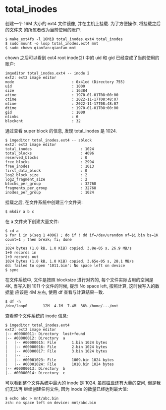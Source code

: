 # total_inodes

创建一个 16M 大小的 ext4 文件镜像, 并在主机上挂载. 为了方便操作, 将挂载之后的文件夹
的所属者改为当前使用的账户.

```console
$ make_ext4fs -l 16MiB total_inodes.ext4 total_inodes
$ sudo mount -o loop total_inodes.ext4 mnt
$ sudo chown qianfan:qianfan mnt
```

chown 之后可以看到 ext4 root inode(2) 中的 uid 和 gid 已经变成了当前使用的账户:

```console
imgeditor total_inodes.ext4 -- inode 2
ext2: ext2 image editor
mode                          : 0x41ed (Directory 755)
uid                           : 1000
size                          : 16384
atime                         : 1970-01-01T08:00:00
ctime                         : 2022-11-17T08:48:07
mtime                         : 2022-11-17T08:48:07
dtime                         : 1970-01-01T08:00:00
gid                           : 1000
nlinks                        : 6
blockcnt                      : 32
```

通过查看 super block 的信息, 发现 total_inodes 是 1024.

```console
$ imgeditor total_inodes.ext4 -- sblock
ext2: ext2 image editor
total_inodes                      : 1024
total_blocks                      : 4096
reserved_blocks                   : 0
free_blocks                       : 2994
free_inodes                       : 1013
first_data_block                  : 0
log2_block_size                   : 2
log2_fragment_size                : 2
blocks_per_group                  : 32768
fragments_per_group               : 32768
inodes_per_group                  : 1024
```

挂载之后, 在文件系统中创建三个文件夹:

```console
$ mkdir a b c
```

在 a 文件夹下创建大量文件:

```console
$ cd a
$ for i in $(seq 1 4096) ; do if ! dd if=/dev/urandom of=$i.bin bs=1K count=1 ; then break; fi; done
...
1024 bytes (1.0 kB, 1.0 KiB) copied, 3.8e-05 s, 26.9 MB/s
1+0 records in
1+0 records out
1024 bytes (1.0 kB, 1.0 KiB) copied, 3.65e-05 s, 28.1 MB/s
dd: failed to open '1011.bin': No space left on device
$ sync
```

在文件系统中, 文件是按照 blocksize 进行对齐的, 每个文件实际占用的空间是 4K,
当写入到 1011 个文件的时候, 提示 No space left, 按照计算, 这时候写入的数据量
应该是 4M 左右, 使用 df 查看与计算结果一致.

```console
$ df -h
/dev/loop0       12M  4.1M  7.4M  36% /home/.../mnt
```

查看整个文件系统的 inode 信息:

```console
$ imgeditor total_inodes.ext4
ext2: ext2 image editor
|-- #00000011: Directory  lost+found
|-- #00000012: Directory  a
|   |-- #00000015: File       1.bin 1024 bytes
|   |-- #00000016: File       2.bin 1024 bytes
|   |-- #00000017: File       3.bin 1024 bytes
|   |-- ...
|   |-- #00001023: File       1009.bin 1024 bytes
|   |-- #00001024: File       1010.bin 1024 bytes
|-- #00000013: Directory  b
|-- #00000014: Directory  c
```

可以看到整个文件系统中最大的 inode 是 1024. 虽然磁盘还有大量的空间, 但是我们无法再
继续创建任何文件, 因为 inode 的数量已经达到最大值:

```console
$ echo abc > mnt/abc.bin
zsh: no space left on device: mnt/abc.bin
```
